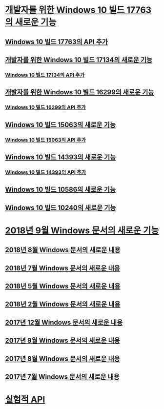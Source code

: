 # [개발자를 위한 Windows 10 빌드 17763의 새로운 기능](../whats-new/windows-10-build-17763.md)
## [Windows 10 빌드 17763의 API 추가](../whats-new/windows-10-build-17763-api-diff.md)
## [개발자를 위한 Windows 10 빌드 17134의 새로운 기능](../whats-new/windows-10-build-17134.md)
### [Windows 10 빌드 17134의 API 추가](../whats-new/windows-10-build-17134-api-diff.md)
## [개발자를 위한 Windows 10 빌드 16299의 새로운 기능](../whats-new/windows-10-build-16299.md)
### [Windows 10 빌드 16299의 API 추가](../whats-new/windows-10-build-16299-api-diff.md)
## [Windows 10 빌드 15063의 새로운 기능](../whats-new/windows-10-build-15063.md)
### [Windows 10 빌드 15063의 API 추가](../whats-new/windows-10-build-15063-api-diff.md)
## [Windows 10 빌드 14393의 새로운 기능](../whats-new/windows-10-build-14393.md)
### [Windows 10 빌드 14393의 API 추가](../whats-new/windows-10-build-14393-api-diff.md)
## [Windows 10 빌드 10586의 새로운 기능](../whats-new/windows-10-build-10586.md)
## [Windows 10 빌드 10240의 새로운 기능](../whats-new/windows-10-build-10240.md)
# [2018년 9월 Windows 문서의 새로운 기능](../whats-new/windows-docs-september-2018.md)
## [2018년 8월 Windows 문서의 새로운 내용](../whats-new/windows-docs-august-2018.md)
## [2018년 7월 Windows 문서의 새로운 내용](../whats-new/windows-docs-july-2018.md)
## [2018년 5월 Windows 문서의 새로운 내용](../whats-new/windows-docs-may-2018.md)
## [2018년 2월 Windows 문서의 새로운 내용](../whats-new/windows-docs-february-2018.md)
## [2017년 12월 Windows 문서의 새로운 내용](../whats-new/windows-docs-december-2017.md)
## [2017년 9월 Windows 문서의 새로운 내용](../whats-new/windows-docs-september-2017.md)
## [2017년 8월 Windows 문서의 새로운 내용](../whats-new/windows-docs-august-2017.md)
## [2017년 7월 Windows 문서의 새로운 내용](../whats-new/windows-docs-july-2017.md)
# [실험적 API](../whats-new/experimental-apis.md)